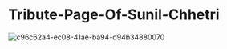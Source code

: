 # Tribute-Page-Of-Sunil-Chhetri


![c96c62a4-ec08-41ae-ba94-d94b34880070](https://github.com/sglkartik23/Tribute-Page-Of-Sunil-Chhetri/assets/143067112/f492438f-4e81-48d3-b72f-59249db63653)
